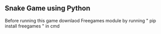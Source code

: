 ## Snake Game using Python
Before running this game downlaod Freegames module by 
running " pip install freegames " in cmd
